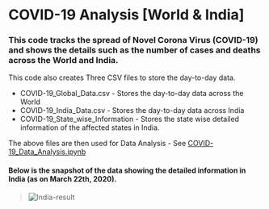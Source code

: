 # COVID-19 Analysis [World & India]

### This code tracks the spread of Novel Corona Virus (COVID-19) and shows the details such as the number of cases and deaths across the World and India.

This code also creates Three CSV files to store the day-to-day data.
  * COVID-19_Global_Data.csv - Stores the day-to-day data across the World
  * COVID-19_India_Data.csv - Stores the day-to-day data across India
  * COVID-19_State_wise_Information - Stores the state wise detailed information of the affected states in India.

The above files are then used for Data Analysis - See [COVID-19_Data_Analysis.ipynb](https://raw.githubusercontent.com/Ram-95/Python_Applications/master/Corona%20Tracker/Indian_data.JPG)

#### Below is the snapshot of the data showing the detailed information in India (as on March 22th, 2020).

> ![India-result](https://raw.githubusercontent.com/Ram-95/Python_Applications/master/Corona%20Tracker/india_info.JPG)

